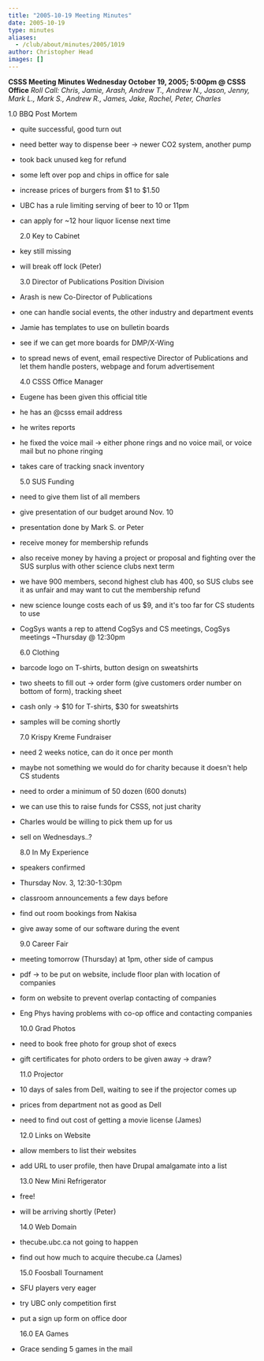 ```yaml
---
title: "2005-10-19 Meeting Minutes"
date: 2005-10-19
type: minutes
aliases:
  - /club/about/minutes/2005/1019
author: Christopher Head
images: []
---
```


**CSSS Meeting Minutes
Wednesday October 19, 2005; 5:00pm @ CSSS Office**
_Roll Call: Chris, Jamie, Arash, Andrew T., Andrew N., Jason, Jenny, Mark L., Mark S., Andrew R., James, Jake, Rachel, Peter, Charles_

1.0 BBQ Post Mortem

- quite successful, good turn out
- need better way to dispense beer -> newer CO2 system, another pump
- took back unused keg for refund
- some left over pop and chips in office for sale
- increase prices of burgers from $1 to $1.50
- UBC has a rule limiting serving of beer to 10 or 11pm
- can apply for ~12 hour liquor license next time

  2.0 Key to Cabinet

- key still missing
- will break off lock (Peter)

  3.0 Director of Publications Position Division

- Arash is new Co-Director of Publications
- one can handle social events, the other industry and department events
- Jamie has templates to use on bulletin boards
- see if we can get more boards for DMP/X-Wing
- to spread news of event, email respective Director of Publications and let them handle posters, webpage and forum advertisement

  4.0 CSSS Office Manager

- Eugene has been given this official title
- he has an @csss email address
- he writes reports
- he fixed the voice mail -> either phone rings and no voice mail, or voice mail but no phone ringing
- takes care of tracking snack inventory

  5.0 SUS Funding

- need to give them list of all members
- give presentation of our budget around Nov. 10
- presentation done by Mark S. or Peter
- receive money for membership refunds
- also receive money by having a project or proposal and fighting over the SUS surplus with other science clubs next term
- we have 900 members, second highest club has 400, so SUS clubs see it as unfair and may want to cut the membership refund
- new science lounge costs each of us $9, and it's too far for CS students to use
- CogSys wants a rep to attend CogSys and CS meetings, CogSys meetings ~Thursday @ 12:30pm

  6.0 Clothing

- barcode logo on T-shirts, button design on sweatshirts
- two sheets to fill out -> order form (give customers order number on bottom of form), tracking sheet
- cash only -> $10 for T-shirts, $30 for sweatshirts
- samples will be coming shortly

  7.0 Krispy Kreme Fundraiser

- need 2 weeks notice, can do it once per month
- maybe not something we would do for charity because it doesn't help CS students
- need to order a minimum of 50 dozen (600 donuts)
- we can use this to raise funds for CSSS, not just charity
- Charles would be willing to pick them up for us
- sell on Wednesdays..?

  8.0 In My Experience

- speakers confirmed
- Thursday Nov. 3, 12:30-1:30pm
- classroom announcements a few days before
- find out room bookings from Nakisa
- give away some of our software during the event

  9.0 Career Fair

- meeting tomorrow (Thursday) at 1pm, other side of campus
- pdf -> to be put on website, include floor plan with location of companies
- form on website to prevent overlap contacting of companies
- Eng Phys having problems with co-op office and contacting companies

  10.0 Grad Photos

- need to book free photo for group shot of execs
- gift certificates for photo orders to be given away -> draw?

  11.0 Projector

- 10 days of sales from Dell, waiting to see if the projector comes up
- prices from department not as good as Dell
- need to find out cost of getting a movie license (James)

  12.0 Links on Website

- allow members to list their websites
- add URL to user profile, then have Drupal amalgamate into a list

  13.0 New Mini Refrigerator

- free!
- will be arriving shortly (Peter)

  14.0 Web Domain

- thecube.ubc.ca not going to happen
- find out how much to acquire thecube.ca (James)

  15.0 Foosball Tournament

- SFU players very eager
- try UBC only competition first
- put a sign up form on office door

  16.0 EA Games

- Grace sending 5 games in the mail
